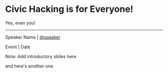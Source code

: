 # Civic Hacking is for Everyone!

Yes, even you!

* * *

Speaker Name | [@speaker](https://twitter.com/speaker)

Event | Date

Note: Add introductory slides here.

and here's another one
